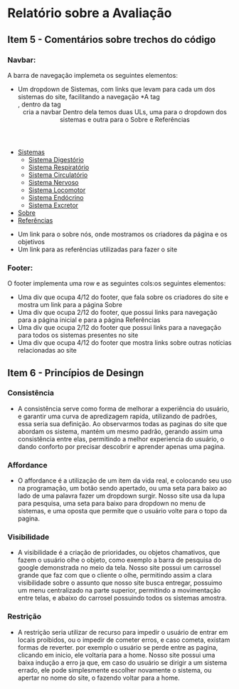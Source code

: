 # Relatório sobre a Avaliação

## Item 5 - Comentários sobre trechos do código

### Navbar:
A barra de navegação implemeta os seguintes elementos:
* Um dropdown de Sistemas, com links que levam para cada um dos sistemas do site, facilitando a navegação
  *A tag <nav>, dentro da tag <header> cria a navbar
Dentro dela temos duas ULs, uma para o dropdown dos sistemas e outra para o Sobre e Referências

<nav>
<ul>
	<li class="dropdown"><a href="#"><span>Sistemas</span> <i class="bi bi-chevron-down dropdown-	indicator"></a></i>
	<ul>
		<li><a href="sistema-digestorio.html">Sistema Digestório</a></li>
		<li><a href="sistema-respiratorio.html">Sistema Respiratório</a></li>
		<li><a href="sistema-circulatorio.html">Sistema Circulatório</a></li>
		<li><a href="sistema-nervoso.html">Sistema Nervoso</a></li>
		<li><a href="sistema-locomotor.html">Sistema Locomotor</a></li>
		<li><a href="sistema-endocrino.html">Sistema Endócrino</a></li>
		<li><a href="sistema-excretor.html">Sistema Excretor</a></li>
	</ul>
		<li><a href="about.html">Sobre</a></li>
		<li><a href="referencias.html">Referências</a></li>
</ul>
</nav>
    
* Um link para o sobre nós, onde mostramos os criadores da página e os objetivos
* Um link para as referências utilizadas para fazer o site

### Footer:
O footer implementa uma row e as seguintes cols:os seguintes elementos:
* Uma div que ocupa 4/12 do footer, que fala sobre os criadores do site e mostra um link para a página Sobre
* Uma div que ocupa 2/12 do footer, que possui links para navegação para a página inicial e para a página Referências
* Uma div que ocupa 2/12 do footer que possui links para a navegação para todos os sistemas presentes no site
* Uma div que ocupa 4/12 do footer que mostra links sobre outras notícias relacionadas ao site

## Item 6 - Princípios de Desingn

### Consistência
* A consistência serve como forma de melhorar a experiência do usuário, e garantir uma curva de apredizagem rapída, utilizando de padrões, essa seria sua definição. Ao observarmos todas as paginas do site que abordam os sistema, mantém um mesmo padrão, gerando assim uma consistência entre elas, permitindo a melhor experiencia do usuário, o dando conforto por precisar descobrir e aprender apenas uma pagina.
### Affordance
* O affordance é a utilização de um item da vida real, e colocando seu uso na programação, um botão sendo apertado, ou uma seta para baixo ao lado de uma palavra fazer um dropdown surgir. Nosso site usa da lupa para pesquisa, uma seta para baixo para dropdown no menu de sistemas, e uma oposta que permite que o usuário volte para o topo da pagina.
### Visibilidade
* A visibilidade é a criação de prioridades, ou objetos chamativos, que fazem o usuário olhe o objeto, como exemplo a barra de pesquisa do google demonstrada no meio da tela. Nosso site possui um carrossel grande que faz com que o cliente o olhe, permitindo assim a clara visibilidade sobre o assunto que nosso site busca entregar, possuimo um menu centralizado na parte superior, permitindo a movimentação entre telas, e abaixo do carrosel possuindo todos os sistemas amostra.
### Restrição
* A restrição seria utilizar de recurso para impedir o usuário de entrar em locais proibidos, ou o impedir de cometer erros, e caso cometa, existam formas de reverter. por exemplo o usuário se perde entre as pagina, clicando em inicio, ele voltaria para a home. Nosso site possui uma baixa indução a erro ja que, em caso do usuário se dirigir a um sistema errado, ele pode simplesmente escolher novamente o sistema, ou apertar no nome do site, o fazendo voltar para a home.

